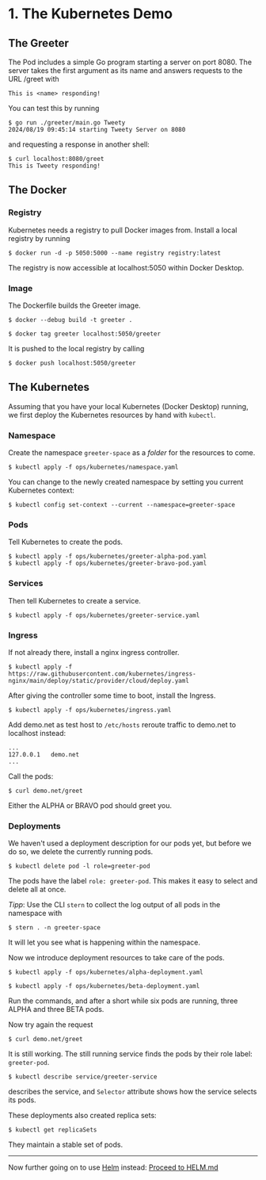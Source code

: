 # 1. The Kubernetes Demo

## The Greeter

The Pod includes a simple Go program starting a server on port 8080.
The server takes the first argument as its name and answers requests
to the URL /greet with

    This is <name> responding!

You can test this by running

    $ go run ./greeter/main.go Tweety
    2024/08/19 09:45:14 starting Tweety Server on 8080

and requesting a response in another shell:

    $ curl localhost:8080/greet
    This is Tweety responding!

## The Docker

### Registry

Kubernetes needs a registry to pull Docker images from.
Install a local registry by running

    $ docker run -d -p 5050:5000 --name registry registry:latest

The registry is now accessible at localhost:5050 within Docker Desktop.

### Image

The Dockerfile builds the Greeter image.

    $ docker --debug build -t greeter .

    $ docker tag greeter localhost:5050/greeter

It is pushed to the local registry by calling

    $ docker push localhost:5050/greeter

## The Kubernetes

Assuming that you have your local Kubernetes (Docker Desktop) running,
we first deploy the Kubernetes resources by hand with `kubectl`.

### Namespace

Create the namespace `greeter-space` as a _folder_ for the resources to come.

    $ kubectl apply -f ops/kubernetes/namespace.yaml

You can change to the newly created namespace by setting you current Kubernetes context:

    $ kubectl config set-context --current --namespace=greeter-space

### Pods

Tell Kubernetes to create the pods.

    $ kubectl apply -f ops/kubernetes/greeter-alpha-pod.yaml
    $ kubectl apply -f ops/kubernetes/greeter-bravo-pod.yaml

### Services

Then tell Kubernetes to create a service.

    $ kubectl apply -f ops/kubernetes/greeter-service.yaml

### Ingress

If not already there, install a nginx ingress controller.

    $ kubectl apply -f https://raw.githubusercontent.com/kubernetes/ingress-nginx/main/deploy/static/provider/cloud/deploy.yaml

After giving the controller some time to boot, install the Ingress.

    $ kubectl apply -f ops/kubernetes/ingress.yaml

Add demo.net as test host to `/etc/hosts` reroute traffic to demo.net to localhost instead:

    ...
    127.0.0.1   demo.net
    ...

Call the pods:

    $ curl demo.net/greet

Either the ALPHA or BRAVO pod should greet you.

### Deployments

We haven't used a deployment description for our pods yet, but before we do so,
we delete the currently running pods.

    $ kubectl delete pod -l role=greeter-pod

The pods have the label `role: greeter-pod`.
This makes it easy to select and delete all at once.

_Tipp_: Use the CLI `stern` to collect the log output of all pods in the namespace with

    $ stern . -n greeter-space

It will let you see what is happening within the namespace.

Now we introduce deployment resources to take care of the pods.

    $ kubectl apply -f ops/kubernetes/alpha-deployment.yaml

    $ kubectl apply -f ops/kubernetes/beta-deployment.yaml

Run the commands, and after a short while six pods are running,
three ALPHA and three BETA pods.

Now try again the request

    $ curl demo.net/greet

It is still working.
The still running service finds the pods by their role label:
`greeter-pod`.

    $ kubectl describe service/greeter-service

describes the service, and `Selector` attribute shows how the service selects its pods.

These deployments also created replica sets:

    $ kubectl get replicaSets

They maintain a stable set of pods.

---

Now further going on to use [Helm](https://helm.sh/docs/) instead: [Proceed to HELM.md](ops/helm/HELM.md) 